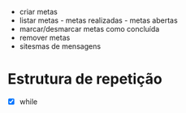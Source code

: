 - criar metas
- listar metas
        - metas realizadas
        - metas abertas
- marcar/desmarcar metas como concluída
- remover metas
- sitesmas de mensagens

# Estrutura de repetição

- [x] while